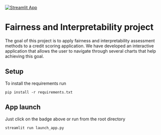 [![Streamlit App](https://static.streamlit.io/badges/streamlit_badge_black_white.svg)](https://share.streamlit.io/nicolasbdls/fairness_interpretability/launch_app.py)

# Fairness and Interpretability project

The goal of this project is to apply fairness and interpretability assessment
methods to a credit scoring application. We have developed an interactive application
that allows the user to navigate through several charts that help achieving this 
goal.

## Setup

To install the requirements run 

```[bash]
pip install -r requirements.txt
```

## App launch

Just click on the badge above or run from the root directory

```[bash]
streamlit run launch_app.py
```

